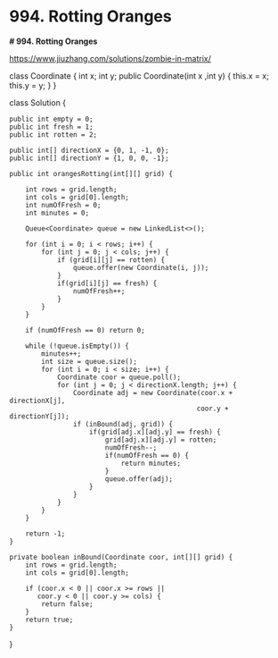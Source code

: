 # 994. Rotting Oranges

**# 994. Rotting Oranges**

https://www.jiuzhang.com/solutions/zombie-in-matrix/ 

class Coordinate {
    int x;
    int y;
    public Coordinate(int x ,int y) {
        this.x = x;
        this.y = y;
    }
}

class Solution {
    
    public int empty = 0;
    public int fresh = 1;
    public int rotten = 2;
    
    public int[] directionX = {0, 1, -1, 0};
    public int[] directionY = {1, 0, 0, -1};
    
    public int orangesRotting(int[][] grid) {
        
        int rows = grid.length;
        int cols = grid[0].length;
        int numOfFresh = 0;
        int minutes = 0;
        
        Queue<Coordinate> queue = new LinkedList<>();
        
        for (int i = 0; i < rows; i++) {
            for (int j = 0; j < cols; j++) {
                if (grid[i][j] == rotten) {
                    queue.offer(new Coordinate(i, j));
                }
                if(grid[i][j] == fresh) {
                    numOfFresh++;
                }
            }
        }
        
        if (numOfFresh == 0) return 0;
        
        while (!queue.isEmpty()) {
            minutes++;
            int size = queue.size();
            for (int i = 0; i < size; i++) {
                Coordinate coor = queue.poll();
                for (int j = 0; j < directionX.length; j++) {
                    Coordinate adj = new Coordinate(coor.x + directionX[j],
                                                   coor.y + directionY[j]);
                    if (inBound(adj, grid)) {
                        if(grid[adj.x][adj.y] == fresh) {
                            grid[adj.x][adj.y] = rotten;
                            numOfFresh--;
                            if(numOfFresh == 0) {
                                return minutes;
                            }
                            queue.offer(adj);
                        }
                    }
                }
            }        
        }
        
        return -1;
    }
    
    private boolean inBound(Coordinate coor, int[][] grid) {
        int rows = grid.length;
        int cols = grid[0].length;
        
        if (coor.x < 0 || coor.x >= rows || 
           coor.y < 0 || coor.y >= cols) {
            return false;
        }
        return true;
    }
}
